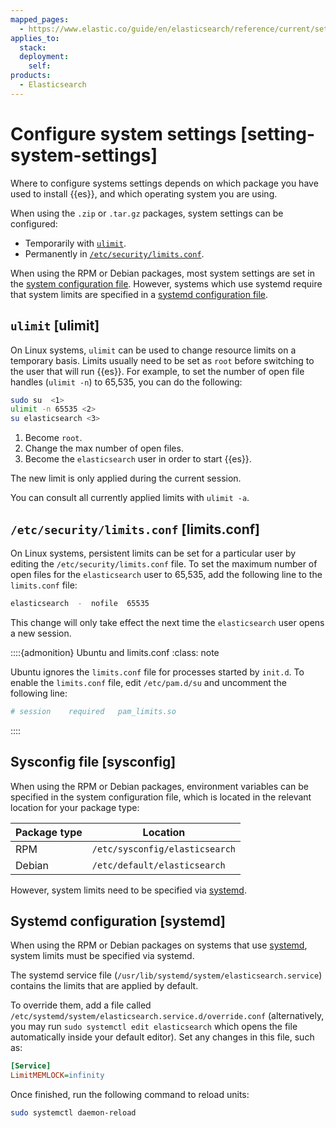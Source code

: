 ```yaml
---
mapped_pages:
  - https://www.elastic.co/guide/en/elasticsearch/reference/current/setting-system-settings.html
applies_to:
  stack:
  deployment:
    self:
products:
  - Elasticsearch
---
```


# Configure system settings [setting-system-settings]

Where to configure systems settings depends on which package you have used to install {{es}}, and which operating system you are using.

When using the `.zip` or `.tar.gz` packages, system settings can be configured:

* Temporarily with [`ulimit`](#ulimit).
* Permanently in [`/etc/security/limits.conf`](#limits.conf).

When using the RPM or Debian packages, most system settings are set in the [system configuration file](#sysconfig). However, systems which use systemd require that system limits are specified in a [systemd configuration file](#systemd).


## `ulimit` [ulimit]

On Linux systems, `ulimit` can be used to change resource limits on a temporary basis. Limits usually need to be set as `root` before switching to the user that will run {{es}}. For example, to set the number of open file handles (`ulimit -n`) to 65,535, you can do the following:

```sh
sudo su  <1>
ulimit -n 65535 <2>
su elasticsearch <3>
```

1. Become `root`.
2. Change the max number of open files.
3. Become the `elasticsearch` user in order to start {{es}}.


The new limit is only applied during the current session.

You can consult all currently applied limits with `ulimit -a`.


## `/etc/security/limits.conf` [limits.conf]

On Linux systems, persistent limits can be set for a particular user by editing the `/etc/security/limits.conf` file. To set the maximum number of open files for the `elasticsearch` user to 65,535, add the following line to the `limits.conf` file:

```sh
elasticsearch  -  nofile  65535
```

This change will only take effect the next time the `elasticsearch` user opens a new session.

::::{admonition} Ubuntu and limits.conf
:class: note

Ubuntu ignores the `limits.conf` file for processes started by `init.d`. To enable the `limits.conf` file, edit `/etc/pam.d/su` and uncomment the following line:

```sh
# session    required   pam_limits.so
```

::::



## Sysconfig file [sysconfig]

When using the RPM or Debian packages, environment variables can be specified in the system configuration file, which is located in the relevant location for your package type:

| Package type | Location |
| --- | --- | 
| RPM | `/etc/sysconfig/elasticsearch`|
| Debian | `/etc/default/elasticsearch` | 

However, system limits need to be specified via [systemd](#systemd).


## Systemd configuration [systemd]

When using the RPM or Debian packages on systems that use [systemd](https://en.wikipedia.org/wiki/Systemd), system limits must be specified via systemd.

The systemd service file (`/usr/lib/systemd/system/elasticsearch.service`) contains the limits that are applied by default.

To override them, add a file called `/etc/systemd/system/elasticsearch.service.d/override.conf` (alternatively, you may run `sudo systemctl edit elasticsearch` which opens the file automatically inside your default editor). Set any changes in this file, such as:

```ini
[Service]
LimitMEMLOCK=infinity
```

Once finished, run the following command to reload units:

```sh
sudo systemctl daemon-reload
```


